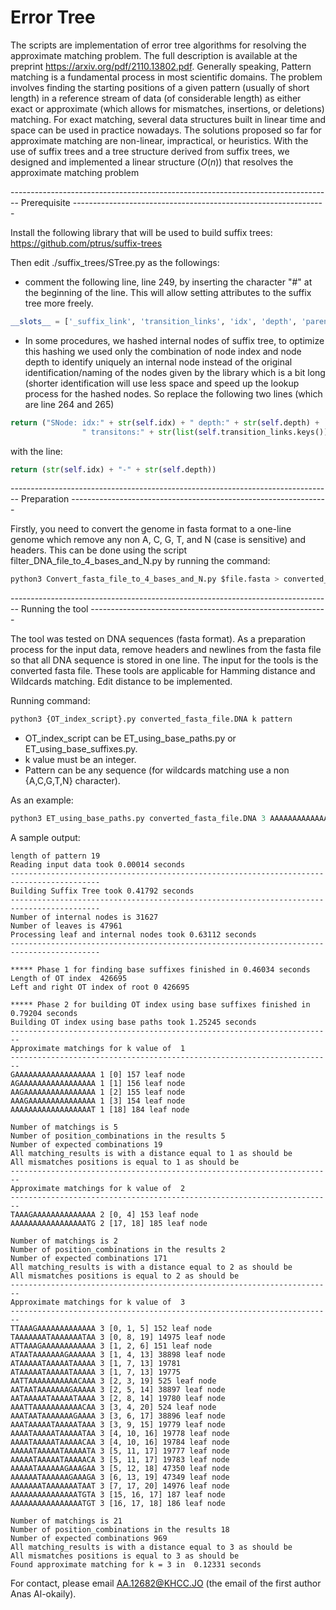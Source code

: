 # Error Tree 
The scripts are implementation of error tree algorithms for resolving the approximate matching problem. The full description is available at the preprint https://arxiv.org/pdf/2110.13802.pdf. 
Generally speaking, Pattern matching is a fundamental process in most scientific domains. The problem involves finding the starting positions of a given pattern (usually of short length) in a reference stream of data (of considerable length) as either exact or approximate (which allows for mismatches, insertions, or deletions) matching. For exact matching, several data structures built in linear time and space can be used in practice nowadays. The solutions proposed so far for approximate matching are non-linear, impractical, or heuristics. With the use of suffix trees and a tree structure derived from suffix trees, we designed and implemented a linear structure ($O(n)$) that resolves the approximate matching problem


-------------------------------------------------------------------------------- Prerequisite ---------------------------------------------------------------

Install the following library that will be used to build suffix trees:
https://github.com/ptrus/suffix-trees 

Then edit ./suffix_trees/STree.py as the followings:

- comment the following line, line 249, by inserting the character "#" at the beginning of the line. This will allow setting attributes to the suffix tree more freely.
```python
__slots__ = ['_suffix_link', 'transition_links', 'idx', 'depth', 'parent', 'generalized_idxs']
```

- In some procedures, we hashed internal nodes of suffix tree, to optimize this hashing we used only the combination of node index and node depth to identify uniquely an internal node instead of the original identification/naming of the nodes given by the library which is a bit long (shorter identification will use less space and speed up the lookup process for the hashed nodes. So replace the following two lines (which are line 264 and 265) 
```python
return ("SNode: idx:" + str(self.idx) + " depth:" + str(self.depth) +
                " transitons:" + str(list(self.transition_links.keys())))
```
with the line:
```python
return (str(self.idx) + "-" + str(self.depth))
```

-------------------------------------------------------------------------------- Preparation ----------------------------------------------------------------

Firstly, you need to convert the genome in fasta format to a one-line genome which remove any non A, C, G, T, and N (case is sensitive) and headers. This can be done using the script filter_DNA_file_to_4_bases_and_N.py by running the command:

```python
python3 Convert_fasta_file_to_4_bases_and_N.py $file.fasta > converted_fasta_file.DNA
```
-------------------------------------------------------------------------------- Running the tool -----------------------------------------------------------

The tool was tested on DNA sequences (fasta format). As a preparation process for the input data, remove headers and newlines from the fasta file so that all DNA sequence is stored in one line. The input for the tools is the converted fasta file. These tools are applicable for Hamming distance and Wildcards matching. Edit distance to be implemented.  

Running command:
```python
python3 {OT_index_script}.py converted_fasta_file.DNA k pattern 
```

- OT_index_script can be ET_using_base_paths.py or ET_using_base_suffixes.py.
- k value must be an integer.
- Pattern can be any sequence (for wildcards matching use a non {A,C,G,T,N} character).

As an example:
```python
python3 ET_using_base_paths.py converted_fasta_file.DNA 3 AAAAAAAAAAAAAAAAAAA
```

A sample output:
```
length of pattern 19
Reading input data took 0.00014 seconds
------------------------------------------------------------------------------------------
Building Suffix Tree took 0.41792 seconds
------------------------------------------------------------------------------------------
Number of internal nodes is 31627
Number of leaves is 47961
Processing leaf and internal nodes took 0.63112 seconds
------------------------------------------------------------------------------------------

***** Phase 1 for finding base suffixes finished in 0.46034 seconds
Length of OT index  426695
Left and right OT index of root 0 426695

***** Phase 2 for building OT index using base suffixes finished in 0.79204 seconds
Building OT index using base paths took 1.25245 seconds
------------------------------------------------------------------------
Approximate matchings for k value of  1
------------------------------------------------------------------------
GAAAAAAAAAAAAAAAAAA 1 [0] 157 leaf node
AGAAAAAAAAAAAAAAAAA 1 [1] 156 leaf node
AAGAAAAAAAAAAAAAAAA 1 [2] 155 leaf node
AAAGAAAAAAAAAAAAAAA 1 [3] 154 leaf node
AAAAAAAAAAAAAAAAAAT 1 [18] 184 leaf node

Number of matchings is 5
Number of position_combinations in the results 5
Number of expected combinations 19
All matching_results is with a distance equal to 1 as should be
All mismatches positions is equal to 1 as should be
------------------------------------------------------------------------
Approximate matchings for k value of  2
------------------------------------------------------------------------
TAAAGAAAAAAAAAAAAAA 2 [0, 4] 153 leaf node
AAAAAAAAAAAAAAAAATG 2 [17, 18] 185 leaf node

Number of matchings is 2
Number of position_combinations in the results 2
Number of expected combinations 171
All matching_results is with a distance equal to 2 as should be
All mismatches positions is equal to 2 as should be
------------------------------------------------------------------------
Approximate matchings for k value of  3
------------------------------------------------------------------------
TTAAAGAAAAAAAAAAAAA 3 [0, 1, 5] 152 leaf node
TAAAAAAATAAAAAAATAA 3 [0, 8, 19] 14975 leaf node
ATTAAAGAAAAAAAAAAAA 3 [1, 2, 6] 151 leaf node
ATAATAAAAAAAGAAAAAA 3 [1, 4, 13] 38898 leaf node
ATAAAAATAAAAATAAAAA 3 [1, 7, 13] 19781
ATAAAAATAAAAATAAAAA 3 [1, 7, 13] 19775
AATTAAAAAAAAAAACAAA 3 [2, 3, 19] 525 leaf node
AATAATAAAAAAAGAAAAA 3 [2, 5, 14] 38897 leaf node
AATAAAAATAAAAATAAAA 3 [2, 8, 14] 19780 leaf node
AAATTAAAAAAAAAAACAA 3 [3, 4, 20] 524 leaf node
AAATAATAAAAAAAGAAAA 3 [3, 6, 17] 38896 leaf node
AAATAAAAATAAAAATAAA 3 [3, 9, 15] 19779 leaf node
AAAATAAAAATAAAAATAA 3 [4, 10, 16] 19778 leaf node
AAAATAAAAATAAAAACAA 3 [4, 10, 16] 19784 leaf node
AAAAATAAAAATAAAAATA 3 [5, 11, 17] 19777 leaf node
AAAAATAAAAATAAAAACA 3 [5, 11, 17] 19783 leaf node
AAAAATAAAAAAGAAAGAA 3 [5, 12, 18] 47350 leaf node
AAAAAATAAAAAAGAAAGA 3 [6, 13, 19] 47349 leaf node
AAAAAAATAAAAAAATAAT 3 [7, 17, 20] 14976 leaf node
AAAAAAAAAAAAAAATGTA 3 [15, 16, 17] 187 leaf node
AAAAAAAAAAAAAAAATGT 3 [16, 17, 18] 186 leaf node

Number of matchings is 21
Number of position_combinations in the results 18
Number of expected combinations 969
All matching_results is with a distance equal to 3 as should be
All mismatches positions is equal to 3 as should be
Found approximate matching for k = 3 in  0.12331 seconds

```


For contact, please email AA.12682@KHCC.JO (the email of the first author Anas Al-okaily).

